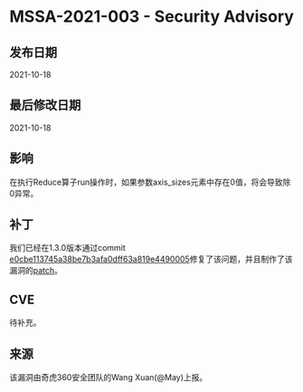 # MSSA-2021-003 - Security Advisory

## 发布日期

2021-10-18

## 最后修改日期

2021-10-18

## 影响

在执行Reduce算子run操作时，如果参数axis_sizes元素中存在0值，将会导致除0异常。

## 补丁

我们已经在1.3.0版本通过commit [e0cbe113745a38be7b3afa0dff63a819e4490005](https://gitee.com/mindspore/mindspore/commit/e0cbe113745a38be7b3afa0dff63a819e4490005)修复了该问题，并且制作了该漏洞的[patch](../cve_patch/mssa-2021-003.patch)。

## CVE

待补充。

## 来源

该漏洞由奇虎360安全团队的Wang Xuan(@May)上报。
